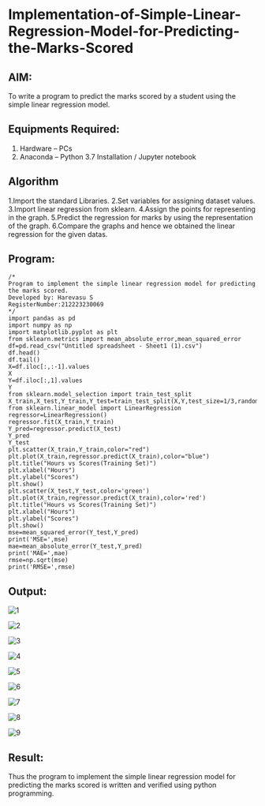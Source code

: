 # Implementation-of-Simple-Linear-Regression-Model-for-Predicting-the-Marks-Scored

## AIM:
To write a program to predict the marks scored by a student using the simple linear regression model.

## Equipments Required:
1. Hardware – PCs
2. Anaconda – Python 3.7 Installation / Jupyter notebook

## Algorithm
1.Import the standard Libraries.
2.Set variables for assigning dataset values.
3.Import linear regression from sklearn.
4.Assign the points for representing in the graph.
5.Predict the regression for marks by using the representation of the graph.
6.Compare the graphs and hence we obtained the linear regression for the given datas. 

## Program:
```
/*
Program to implement the simple linear regression model for predicting the marks scored.
Developed by: Harevasu S
RegisterNumber:212223230069 
*/
import pandas as pd
import numpy as np
import matplotlib.pyplot as plt
from sklearn.metrics import mean_absolute_error,mean_squared_error
df=pd.read_csv("Untitled spreadsheet - Sheet1 (1).csv")
df.head()
df.tail()
X=df.iloc[:,:-1].values
X
Y=df.iloc[:,1].values
Y
from sklearn.model_selection import train_test_split
X_train,X_test,Y_train,Y_test=train_test_split(X,Y,test_size=1/3,random_state=0)
from sklearn.linear_model import LinearRegression
regressor=LinearRegression()
regressor.fit(X_train,Y_train)
Y_pred=regressor.predict(X_test)
Y_pred
Y_test
plt.scatter(X_train,Y_train,color="red")
plt.plot(X_train,regressor.predict(X_train),color="blue")
plt.title("Hours vs Scores(Training Set)")
plt.xlabel("Hours")
plt.ylabel("Scores")
plt.show()
plt.scatter(X_test,Y_test,color='green')
plt.plot(X_train,regressor.predict(X_train),color='red')
plt.title("Hours vs Scores(Training Set)")
plt.xlabel("Hours")
plt.ylabel("Scores")
plt.show()
mse=mean_squared_error(Y_test,Y_pred)
print('MSE=',mse)
mae=mean_absolute_error(Y_test,Y_pred)
print('MAE=',mae)
rmse=np.sqrt(mse)
print('RMSE=',rmse)
```

## Output:
![1](https://github.com/user-attachments/assets/6f726895-d56a-4a17-a205-dbedec6b2bf1)

![2](https://github.com/user-attachments/assets/57d498d2-5088-4077-83f8-87886e935d00)


![3](https://github.com/user-attachments/assets/3582f145-d98d-423e-aa29-3d0d765dd033)

![4](https://github.com/user-attachments/assets/4caaad17-28a2-478d-bfda-4567c9281cbc)

![5](https://github.com/user-attachments/assets/8294b00a-9c28-47de-aa1c-b6b92d3ea1a8)

![6](https://github.com/user-attachments/assets/7c0b7fd6-d4e2-4d59-b31d-245c29f2cd15)




![7](https://github.com/user-attachments/assets/ffc38fa6-f387-4e8c-bef5-f870a78c5f5d)

![8](https://github.com/user-attachments/assets/81b2f424-b53c-4f31-8ffe-6c3be5ee0ac3)


![9](https://github.com/user-attachments/assets/62d9c21c-bbe2-4bc6-8753-d39a0ea8db08)





## Result:
Thus the program to implement the simple linear regression model for predicting the marks scored is written and verified using python programming.
